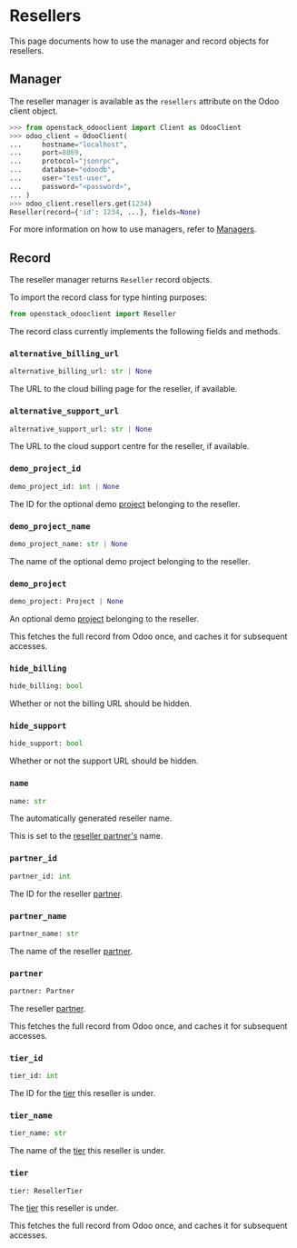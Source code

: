 # Resellers

This page documents how to use the manager and record objects
for resellers.

## Manager

The reseller manager is available as the `resellers`
attribute on the Odoo client object.

```python
>>> from openstack_odooclient import Client as OdooClient
>>> odoo_client = OdooClient(
...     hostname="localhost",
...     port=8069,
...     protocol="jsonrpc",
...     database="odoodb",
...     user="test-user",
...     password="<password>",
... )
>>> odoo_client.resellers.get(1234)
Reseller(record={'id': 1234, ...}, fields=None)
```

For more information on how to use managers, refer to [Managers](index.md).

## Record

The reseller manager returns `Reseller` record objects.

To import the record class for type hinting purposes:

```python
from openstack_odooclient import Reseller
```

The record class currently implements the following fields and methods.

### `alternative_billing_url`

```python
alternative_billing_url: str | None
```

The URL to the cloud billing page for the reseller, if available.

### `alternative_support_url`

```python
alternative_support_url: str | None
```

The URL to the cloud support centre for the reseller, if available.

### `demo_project_id`

```python
demo_project_id: int | None
```

The ID for the optional demo [project](project.md) belonging to the reseller.

### `demo_project_name`

```python
demo_project_name: str | None
```

The name of the optional demo project belonging to the reseller.

### `demo_project`

```python
demo_project: Project | None
```

An optional demo [project](project.md) belonging to the reseller.

This fetches the full record from Odoo once,
and caches it for subsequent accesses.

### `hide_billing`

```python
hide_billing: bool
```

Whether or not the billing URL should be hidden.

### `hide_support`

```python
hide_support: bool
```

Whether or not the support URL should be hidden.

### `name`

```python
name: str
```

The automatically generated reseller name.

This is set to the [reseller partner's](#partner) name.

### `partner_id`

```python
partner_id: int
```

The ID for the reseller [partner](partner.md).

### `partner_name`

```python
partner_name: str
```

The name of the reseller [partner](partner.md).

### `partner`

```python
partner: Partner
```

The reseller [partner](partner.md).

This fetches the full record from Odoo once,
and caches it for subsequent accesses.

### `tier_id`

```python
tier_id: int
```

The ID for the [tier](reseller-tier.md) this reseller is under.

### `tier_name`

```python
tier_name: str
```

The name of the [tier](reseller-tier.md) this reseller is under.

### `tier`

```python
tier: ResellerTier
```

The [tier](reseller-tier.md) this reseller is under.

This fetches the full record from Odoo once,
and caches it for subsequent accesses.
